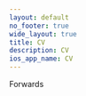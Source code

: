```yaml
---
layout: default
no_footer: true
wide_layout: true
title: CV 
description: CV
ios_app_name: CV
---
```


<script type="text/javascript" charset="utf-8"> document.location.href = '../content/CV(1).pdf'; </script>
Forwards
